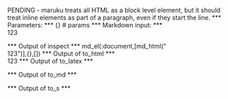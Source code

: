 PENDING - maruku treats all HTML as a block level element, but it should treat
inline elements as part of a paragraph, even if they start the line.
*** Parameters: ***
{} # params 
*** Markdown input: ***
<br/>123

*** Output of inspect ***
md_el(:document,[md_html("<br />123")],{},[])
*** Output of to_html ***
<br/>123
*** Output of to_latex ***

*** Output of to_md ***

*** Output of to_s ***

